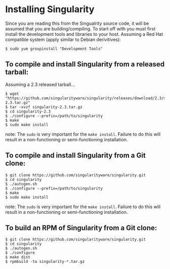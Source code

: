 # Installing Singularity

Since you are reading this from the Singualrity source code, it will be
assumed that you are building/compiling. To start off with you must first
install the development tools and libraries to your host. Assuming a Red
Hat compatible system (apply similar to Debian derivitives):

```
$ sudo yum groupinstall "Development Tools"
```


## To compile and install Singularity from a released tarball:
Assuming a 2.3 released tarball...
```
$ wget "https://github.com/singularityware/singularity/releases/download/2.3/singularity-2.3.tar.gz"
$ tar -xvzf singularity-2.3.tar.gz
$ cd singularity-2.3
$ ./configure --prefix=/path/to/singularity
$ make
$ sudo make install
```

note: The `sudo` is very important for the `make install`. Failure to do this
will result in a non-functioning or semi-functioning installation.

## To compile and install Singularity from a Git clone:

```
$ git clone https://github.com/singularityware/singularity.git
$ cd singularity
$ ./autogen.sh
$ ./configure --prefix=/path/to/singularity
$ make
$ sudo make install
```

note: The `sudo` is very important for the `make install`. Failure to do this
will result in a non-functioning or semi-functioning installation.

## To build an RPM of Singularity from a Git clone:

```
$ git clone https://github.com/singularityware/singularity.git
$ cd singularity
$ ./autogen.sh
$ ./configure
$ make dist
$ rpmbuild -ta singularity-*.tar.gz
```


